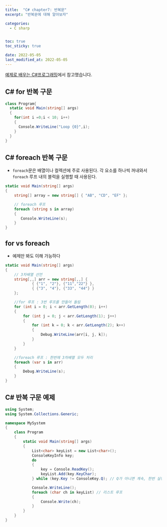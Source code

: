 ```yaml
---
title:  "C# chapter7: 반복문"
excerpt: "반복문에 대해 알아보자"

categories:
  - C sharp


toc: true
toc_sticky: true

date: 2022-05-05
last_modified_at: 2022-05-05
---
```

[예제로 배우는 C#프로그래밍](http://www.csharpstudy.com/CSharp/CSharp-looping.aspx)에서 참고했습니다.

## C# for 반복 구문

 ```c#
 class Program{
   static void Main(string[] args)
   {
     for(int i =0;i < 10; i++)
     {
       Console.WriteLine("Loop {0}",i);
     }
   }
 }
 ```

## C# foreach 반복 구문

  - `foreach`문은 배열이나 컬렉션에 주로 사용된다. 각 요소를 하나씩 꺼내와서 `foreach` 루프 내의 블럭을 실행할 때 사용된다.

  ```c#
  static void Main(string[] args)
  {
      string[] array = new string[] { "AB", "CD", "EF" };

      // foreach 루프
      foreach (string s in array)
      {
         Console.WriteLine(s);
      }
  }
  ```

## for vs foreach

  - 예제만 봐도 이해 가능하다

  ```c#
  static void Main(string[] args)
  {
      // 3차배열 선언
      string[,,] arr = new string[,,] {
              { {"1", "2"}, {"11","22"} },
              { {"3", "4"}, {"33", "44"} }
      };

      //for 루프 : 3번 루프를 만들어 돌림
      for (int i = 0; i < arr.GetLength(0); i++)
      {
          for (int j = 0; j < arr.GetLength(1); j++)
          {
              for (int k = 0; k < arr.GetLength(2); k++)
              {
                  Debug.WriteLine(arr[i, j, k]);
              }
          }
      }

      //foreach 루프 : 한번에 3차배열 모두 처리
      foreach (var s in arr)
      {
          Debug.WriteLine(s);
      }
  }
  ```

## C# 반복 구문 예제

  ```c#
  using System;
  using System.Collections.Generic;

  namespace MySystem
  {
      class Program
      {
          static void Main(string[] args)
          {
              List<char> keyList = new List<char>();
              ConsoleKeyInfo key;
              do
              {
                  key = Console.ReadKey();
                  keyList.Add(key.KeyChar);
              } while (key.Key != ConsoleKey.Q); // Q가 아니면 계속, 한번 실행을 함.

              Console.WriteLine();
              foreach (char ch in keyList) // 리스트 루프
              {
                  Console.Write(ch);
              }
          }
      }
  }
  ```
